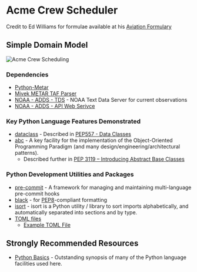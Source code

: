 # Acme Crew Scheduler

Credit to Ed Williams for formulae available at his [Aviation Formulary](https://edwilliams.org/avform147.htm)

## Simple Domain Model

![Acme Crew Scheduling](https://i.imgur.com/Axqkd0O.png)

### Dependencies

* [Python-Metar](https://github.com/python-metar/python-metar)
* [Mivek METAR TAF Parser](https://github.com/mivek/python-metar-taf-parser)
* [NOAA - ADDS - TDS](https://aviationweather.gov/dataserver) - NOAA Text Data Server for current observations
* [NOAA - ADDS - API Web Serivce](https://www.weather.gov/documentation/services-web-api)

### Key Python Language Features Demonstrated
* [dataclass](https://docs.python.org/3/library/dataclasses.html#module-dataclasses) - Described in [PEP557 - Data Classes](https://peps.python.org/pep-0557/)
* [abc](https://docs.python.org/3/library/abc.html) - A key facility for the implementation of the Object-Oriented Programming Paradigm (and many design/engineering/architectural patterns).
    * Described further in [PEP 3119 – Introducing Abstract Base Classes](https://peps.python.org/pep-3119/)

### Python Development Utilities and Packages
* [pre-commit](https://pre-commit.com/) - A framework for managing and maintaining multi-language pre-commit hooks
* [black](https://github.com/psf/black) - for [PEP8](https://peps.python.org/pep-0008/)-compliant formatting
* [isort](https://pycqa.github.io/isort/index.html) - isort is a Python utility / library to sort imports alphabetically, and automatically separated into sections and by type.
* [TOML files](https://peps.python.org/pep-0518/)
    * [Example TOML File](https://martin-thoma.com/pyproject-toml/)

## Strongly Recommended Resources

* [Python Basics](https://pythonbasics.org/) - Outstanding synopsis of many of the Python language facilities used here.
